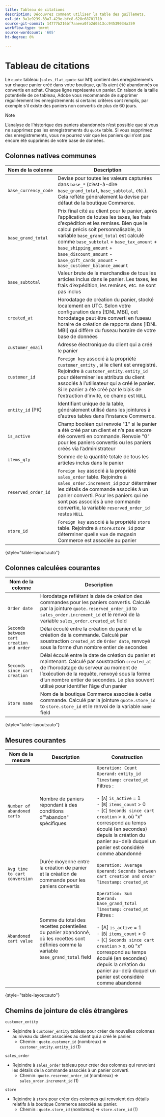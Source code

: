 ```yaml
---
title: Tableau de citations
description: Découvrez comment utiliser la table des guillemets.
exl-id: 3a1e9239-33a7-429e-bfc8-628c68701710
source-git-commit: 14777b216bf7aaeea0fb2d0513cc94539034a359
workflow-type: tm+mt
source-wordcount: '605'
ht-degree: 0%

---
```


# Tableau de citations

Le `quote` tableau (`sales_flat_quote` sur M1) contient des enregistrements sur chaque panier créé dans votre boutique, qu’ils aient été abandonnés ou convertis en achat. Chaque ligne représente un panier. En raison de la taille potentielle de ce tableau, Adobe vous recommande de supprimer régulièrement les enregistrements si certains critères sont remplis, par exemple s’il existe des paniers non convertis de plus de 60 jours.

>[!NOTE]
>
>L’analyse de l’historique des paniers abandonnés n’est possible que si vous ne supprimez pas les enregistrements du `quote` table. Si vous supprimez des enregistrements, vous ne pourrez voir que les paniers qui n’ont pas encore été supprimés de votre base de données.

## Colonnes natives communes

| **Nom de la colonne** | **Description** |
|---|---|
| `base_currency_code` | Devise pour toutes les valeurs capturées dans `base_*` (c’est-à-dire `base_grand_total`, `base_subtotal`, etc.). Cela reflète généralement la devise par défaut de la boutique Commerce. |
| `base_grand_total` | Prix final cité au client pour le panier, après l’application de toutes les taxes, les frais d’expédition et les remises. Bien que le calcul précis soit personnalisable, la variable `base_grand_total` est calculé comme `base_subtotal` + `base_tax_amount` + `base_shipping_amount` + `base_discount_amount` - `base_gift_cards_amount` - `base_customer_balance_amount` |
| `base_subtotal` | Valeur brute de la marchandise de tous les articles inclus dans le panier. Les taxes, les frais d’expédition, les remises, etc. ne sont pas inclus |
| `created_at` | Horodatage de création du panier, stocké localement en UTC. Selon votre configuration dans [!DNL MBI], cet horodatage peut être converti en fuseau horaire de création de rapports dans [!DNL MBI] qui diffère du fuseau horaire de votre base de données |
| `customer_email` | Adresse électronique du client qui a créé le panier |
| `customer_id` | `Foreign key` associé à la propriété `customer_entity` , si le client est enregistré. Rejoindre à `customer_entity.entity_id` pour déterminer les attributs du client associés à l’utilisateur qui a créé le panier. Si le panier a été créé par le biais de l’extraction d’invité, ce champ est `NULL` |
| `entity_id` (PK) | Identifiant unique de la table, généralement utilisé dans les jointures à d’autres tables dans l’instance Commerce. |
| `is_active` | Champ booléen qui renvoie &quot;1&quot; si le panier a été créé par un client et n’a pas encore été converti en commande. Renvoie &quot;0&quot; pour les paniers convertis ou les paniers créés via l’administrateur |
| `items_qty` | Somme de la quantité totale de tous les articles inclus dans le panier |
| `reserved_order_id` | `Foreign key` associé à la propriété `sales_order` table. Rejoindre à `sales_order.increment_id` pour déterminer les détails de commande associés à un panier converti. Pour les paniers qui ne sont pas associés à une commande convertie, la variable `reserved_order_id` restes `NULL` |
| `store_id` | `Foreign key` associé à la propriété `store` table. Rejoindre à `store`.`store_id` pour déterminer quelle vue de magasin Commerce est associée au panier |

{style="table-layout:auto"}

## Colonnes calculées courantes

| **Nom de la colonne** | **Description** |
|---|---|
| `Order date` | Horodatage reflétant la date de création des commandes pour les paniers convertis. Calculé par la jointure `quote.reserved_order_id` to `sales_order.increment_id` et le renvoi de la variable `sales_order.created_at` field |
| `Seconds between cart creation and order` | Délai écoulé entre la création du panier et la création de la commande. Calculé par soustraction `created_at` de `Order date`, renvoyé sous la forme d’un nombre entier de secondes |
| `Seconds since cart creation` | Délai écoulé entre la date de création du panier et maintenant. Calculé par soustraction `created_at` de l’horodatage du serveur au moment de l’exécution de la requête, renvoyé sous la forme d’un nombre entier de secondes. Le plus souvent utilisé pour identifier l’âge d’un panier |
| `Store name` | Nom de la boutique Commerce associée à cette commande. Calculé par la jointure `quote.store_id` to `store.store_id` et le renvoi de la variable `name` field |

{style="table-layout:auto"}

## Mesures courantes

| **Nom de la mesure** | **Description** | **Construction** |
|---|---|---|
| `Number of abandoned carts` | Nombre de paniers répondant à des conditions d’&quot;abandon&quot; spécifiques | `Operation: Count`<br/>`Operand:` `entity_id`<br/>`Timestamp:` `created_at`<br/>Filtres :<br><br>- \[`A`\] `is_active` = 1<br>- \[`B`\] `items_count` > 0<br>- \[`C`\] `Seconds since cart creation` > x, où &quot;x&quot; correspond au temps écoulé (en secondes) depuis la création du panier au-delà duquel un panier est considéré comme abandonné |
| `Avg time to cart conversion` | Durée moyenne entre la création de panier et la création de commande pour les paniers convertis | `Operation: Average`<br>`Operand:` `Seconds between cart creation and order`<br>`Timestamp:` `created_at` |
| `Abandoned cart value` | Somme du total des recettes potentielles du panier abandonné, où les recettes sont définies comme la variable `base_grand_total` field | `Operation: Sum`<br>`Operand:` `base_grand_total`<br>`Timestamp:` `created_at`<br>Filtres :<br><br>- \[A\] `is_active` = 1<br>- \[`B`\] `items_count` > 0<br>- \[`C`\] `Seconds since cart creation` > x, où &quot;x&quot; correspond au temps écoulé (en secondes) depuis la création du panier au-delà duquel un panier est considéré comme abandonné |

{style="table-layout:auto"}

## Chemins de jointure de clés étrangères

`customer_entity`

* Rejoindre à `customer_entity` tableau pour créer de nouvelles colonnes au niveau du client associées au client qui a créé le panier.
   * Chemin : `quote.customer_id` (nombreux) => `customer_entity.entity_id` (1)

`sales_order`

* Rejoindre à `sales_order` tableau pour créer des colonnes qui renvoient les détails de la commande associés à un panier converti.
   * Chemin :`quote.reserved_order_id` (nombreux) => `sales_order.increment_id` (1)

`store`

* Rejoindre à `store` pour créer des colonnes qui renvoient des détails relatifs à la boutique Commerce associée au panier.
   * Chemin : `quote.store_id` (nombreux) => `store.store_id` (1)
